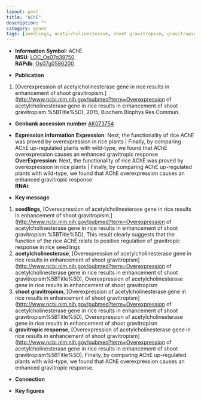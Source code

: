 ```yaml
---
layout: post
title: "AChE"
description: ""
category: genes
tags: [seedlings, acetylcholinesterase, shoot gravitropism, gravitropic response]
---
```


* **Information**
__Symbol__: AChE  
__MSU__: [LOC_Os07g39750](http://rice.plantbiology.msu.edu/cgi-bin/ORF_infopage.cgi?orf=LOC_Os07g39750)  
__RAPdb__: [Os07g0586200](http://rapdb.dna.affrc.go.jp/viewer/gbrowse_details/irgsp1?name=Os07g0586200)  

* **Publication**
1. [Overexpression of acetylcholinesterase gene in rice results in enhancement of shoot gravitropism.](http://www.ncbi.nlm.nih.gov/pubmed?term=Overexpression of acetylcholinesterase gene in rice results in enhancement of shoot gravitropism.%5BTitle%5D), 2015, Biochem Biophys Res Commun.

* **Genbank accession number**
[AK073754](http://www.ncbi.nlm.nih.gov/nuccore/AK073754)  

* **Expression information**
__Expression__: Next, the functionality of rice AChE was proved by overexpression in rice plants |  Finally, by comparing AChE up-regulated plants with wild-type, we found that AChE overexpression causes an enhanced gravitropic response  
__OverExpression__: Next, the functionality of rice AChE was proved by overexpression in rice plants |  Finally, by comparing AChE up-regulated plants with wild-type, we found that AChE overexpression causes an enhanced gravitropic response  
__RNAi__:  

* **Key message**
1. __seedlings__, [Overexpression of acetylcholinesterase gene in rice results in enhancement of shoot gravitropism.](http://www.ncbi.nlm.nih.gov/pubmed?term=Overexpression of acetylcholinesterase gene in rice results in enhancement of shoot gravitropism.%5BTitle%5D),  This result clearly suggests that the function of the rice AChE relate to positive regulation of gravitropic response in rice seedlings
2. __acetylcholinesterase__, [Overexpression of acetylcholinesterase gene in rice results in enhancement of shoot gravitropism](http://www.ncbi.nlm.nih.gov/pubmed?term=Overexpression of acetylcholinesterase gene in rice results in enhancement of shoot gravitropism%5BTitle%5D), Overexpression of acetylcholinesterase gene in rice results in enhancement of shoot gravitropism
3. __shoot gravitropism__, [Overexpression of acetylcholinesterase gene in rice results in enhancement of shoot gravitropism](http://www.ncbi.nlm.nih.gov/pubmed?term=Overexpression of acetylcholinesterase gene in rice results in enhancement of shoot gravitropism%5BTitle%5D), Overexpression of acetylcholinesterase gene in rice results in enhancement of shoot gravitropism
4. __gravitropic response__, [Overexpression of acetylcholinesterase gene in rice results in enhancement of shoot gravitropism](http://www.ncbi.nlm.nih.gov/pubmed?term=Overexpression of acetylcholinesterase gene in rice results in enhancement of shoot gravitropism%5BTitle%5D), Finally, by comparing AChE up-regulated plants with wild-type, we found that AChE overexpression causes an enhanced gravitropic response.

* **Connection**

* **Key figures**


